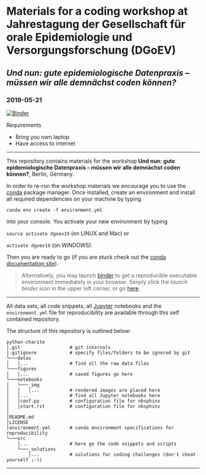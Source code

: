 # Materials for a coding workshop at Jahrestagung der Gesellschaft für orale Epidemiologie und Versorgungsforschung (DGoEV)

## _Und nun: gute epidemiologische Datenpraxis – müssen wir alle demnächst coden können?_

### 2019-05-21


[![Binder](https://mybinder.org/badge.svg)](https://mybinder.org/v2/gh/eotp/dgoev19/master?urlpath=lab)

Requirements
* Bring you own laptop
* Have access to internet

*** 

This repository contains materials for the workshop __Und nun: gute epidemiologische Datenpraxis – müssen wir alle demnächst coden können?__, Berlin, Germany.

In order to re-run the workshop materials we encourage you to use the [conda](https://conda.io/docs/) package manager. Once installed, create an environment and install all required dependencies on your machine by typing 

`conda env create -f environment.yml`

into your console. You activate your new environment by typing 

`source activate dgoev19` (on LINUX and Mac) or

`activate dgoev19` (on WINDOWS). 

Then you are ready to go (if you are stuck check out the [conda documentation site](https://conda.io/docs/user-guide/tasks/manage-environments.html#)). 

> Alternatively, you may launch [binder](https://mybinder.org/) to get a reproducible executable environment immediately in your browser. Simply click the _launch binder_ icon in the upper left corner, or go [here](https://mybinder.org/v2/gh/eotp/dgoev19/master?urlpath=lab).


***

All data sets, all code snippets, all [Jupyter](http://jupyter.org/) notebooks and the `environment.yml` file for reproducibility are available through this self contained repository.

The structure of this repository is outlined below:

    python-charite
    │.git                  # git internals
    │.gitignore            # specify files/folders to be ignored by git
    └───datas
    │   │...               # find all the raw data files
    └───figures
    │   │...               # saved figures go here
    └───notebooks
    │   └───_img
    │   │   │...           # rendered images are placed here
    │   │...               # find all Jupyter notebooks here
    │   │conf.py           # configuration file for nbsphinx
    │   │start.rst         # configuration file for nbsphinx
    │
    │README.md
    │LICENSE   
    │environment.yml       # conda environment specifications for reproducibility
    └───src
        │...               # here go the code snippets and scripts
        └───_solutions
            │...           # solutions for coding challenges (don't cheat yourself ;-))


 ***
 
 




